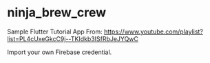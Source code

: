 # ninja_brew_crew

Sample Flutter Tutorial App From:
https://www.youtube.com/playlist?list=PL4cUxeGkcC9j--TKIdkb3ISfRbJeJYQwC

Import your own Firebase credential.
